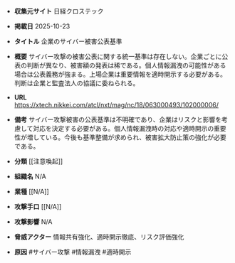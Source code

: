 - **収集元サイト**
日経クロステック

- **掲載日**
2025-10-23

- **タイトル**
企業のサイバー被害公表基準

- **概要**
サイバー攻撃の被害公表に関する統一基準は存在しない。企業ごとに公表の判断が異なり、被害額の発表は稀である。個人情報漏洩の可能性がある場合は公表義務が強まる。上場企業は重要情報を適時開示する必要がある。判断は企業と監査法人の協議に委ねられる。

- **URL**
https://xtech.nikkei.com/atcl/nxt/mag/nc/18/063000493/102000006/

- **備考**
サイバー攻撃被害の公表基準は不明確であり、企業はリスクと影響を考慮して対応を決定する必要がある。個人情報漏洩時の対応や適時開示の重要性が増している。今後も基準整備が求められ、被害拡大防止策の強化が必要である。

- **分類**
[[注意喚起]]

- **組織名**
N/A

- **業種**
[[N/A]]

- **攻撃手口**
[[N/A]]

- **攻撃影響**
N/A

- **脅威アクター**
情報共有強化、適時開示徹底、リスク評価強化

- **原因**
#サイバー攻撃 #情報漏洩 #適時開示
